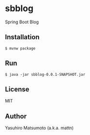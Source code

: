 # sbblog

Spring Boot Blog

## Installation

```
$ mvnw package
```

## Run

```
$ java -jar sbblog-0.0.1-SNAPSHOT.jar
```

## License

MIT

## Author

Yasuhiro Matsumoto (a.k.a. mattn)
